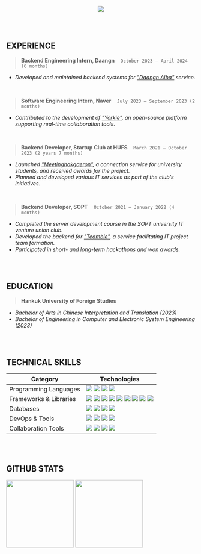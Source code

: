 <p align="center">
<img src="https://capsule-render.vercel.app/api?type=venom&color=0:EED3D9,40:F5E8DD,80:CCD3CA,100:B5C0D0&height=300&section=header&text=moon%20gyuwon%&fontSize=50&fontColor=" /></p>

<br/>
<br/>

## EXPERIENCE
>**Backend Engineering Intern, Daangn**&nbsp;&nbsp;&nbsp;&nbsp;`October 2023 – April 2024 (6 months)`
- _Developed and maintained backend systems for ["Daangn Alba"](https://www.daangn.com/kr/jobs/about) service._

<br/>

>**Software Engineering Intern, Naver**&nbsp;&nbsp;&nbsp;&nbsp;`July 2023 – September 2023 (2 months)`
- _Contributed to the development of ["Yorkie"](https://yorkie.dev), an open-source platform supporting real-time collaboration tools._  

<br/>

>**Backend Developer, Startup Club at HUFS**&nbsp;&nbsp;&nbsp;&nbsp;`March 2021 – October 2023 (2 years 7 months)`
- _Launched ["Meetinghakgaeron"](https://meetingo.me), a connection service for university students, and received awards for the project._  
- _Planned and developed various IT services as part of the club's initiatives._  

<br/>

>**Backend Developer, SOPT**&nbsp;&nbsp;&nbsp;&nbsp;`October 2021 – January 2022 (4 months)` 
- _Completed the server development course in the SOPT university IT venture union club._  
- _Developed the backend for ["Teamble"](https://github.com/MoonGyu1/Teamble-Server), a service facilitating IT project team formation._  
- _Participated in short- and long-term hackathons and won awards._

<br/>
<br/>

## EDUCATION
>**Hankuk University of Foreign Studies**  
  - _Bachelor of Arts in Chinese Interpretation and Translation (2023)_  
  - _Bachelor of Engineering in Computer and Electronic System Engineering (2023)_

<br/>
<br/>

## TECHNICAL SKILLS
| Category            | Technologies                                                                                                                                                                                                                                                                                                                                                                                  |
|---------------------|--------------------------------------------------------------------------------------------------------------------------------------------------------------------------------------------------------------------------------------------------------------------------------------------------------------------------------------------------------------------------------------------------|
| Programming Languages | <img src="https://img.shields.io/badge/JavaScript-FFECB3?style=flat&logo=javascript&logoColor=000000"/> <img src="https://img.shields.io/badge/TypeScript-B3D8FF?style=flat&logo=typescript&logoColor=1A1A1A"/> <img src="https://img.shields.io/badge/Java-B3C6FF?style=flat&logo=java&logoColor=1A1A1A"/> <img src="https://img.shields.io/badge/Go-B3F0FF?style=flat&logo=go&logoColor=000000"/> |
| Frameworks & Libraries | <img src="https://img.shields.io/badge/Node.js-B3E6B3?style=flat&logo=node.js&logoColor=000000"/> <img src="https://img.shields.io/badge/Nest.js-F8B3B3?style=flat&logo=nestjs&logoColor=000000"/> <img src="https://img.shields.io/badge/SpringBoot-C7FFC7?style=flat&logo=springboot&logoColor=1A1A1A"/> <img src="https://img.shields.io/badge/TypeORM-FFD1B3?style=flat&logo=typeorm&logoColor=1A1A1A"/> <img src="https://img.shields.io/badge/JPA-B3C9FF?style=flat&logo=hibernate&logoColor=000000"/> <img src="https://img.shields.io/badge/GraphQL-F9B3FF?style=flat&logo=graphql&logoColor=000000"/> <img src="https://img.shields.io/badge/gRPC-B3D1FF?style=flat&logo=google&logoColor=1A1A1A"/> <img src="https://img.shields.io/badge/Kafka-CBB3FF?style=flat&logo=apachekafka&logoColor=000000"/> <img src="https://img.shields.io/badge/React.js-B3F0FF?style=flat&logo=react&logoColor=1A1A1A"/> |
| Databases            | <img src="https://img.shields.io/badge/MongoDB-C1F7C1?style=flat&logo=mongodb&logoColor=1A1A1A"/> <img src="https://img.shields.io/badge/OpenSearch-B3D6F7?style=flat&logo=opensearch&logoColor=000000"/> <img src="https://img.shields.io/badge/MySQL-B3CCE6?style=flat&logo=mysql&logoColor=000000"/> <img src="https://img.shields.io/badge/Redis-F2B3B3?style=flat&logo=redis&logoColor=1A1A1A"/>       |
| DevOps & Tools       | <img src="https://img.shields.io/badge/AWS-C1D8E6?style=flat&logo=amazonwebservices&logoColor=1A1A1A"/> <img src="https://img.shields.io/badge/Docker-C1E6FF?style=flat&logo=docker&logoColor=000000"/> <img src="https://img.shields.io/badge/GitHub%20Actions-B3D8FF?style=flat&logo=githubactions&logoColor=000000"/> <img src="https://img.shields.io/badge/Linux-F9E8B3?style=flat&logo=linux&logoColor=1A1A1A"/> |
| Collaboration Tools  | <img src="https://img.shields.io/badge/Swagger-C7F7C7?style=flat&logo=swagger&logoColor=1A1A1A"/> <img src="https://img.shields.io/badge/JIRA-C7D8F7?style=flat&logo=jira&logoColor=000000"/> <img src="https://img.shields.io/badge/Notion-EFEFEF?style=flat&logo=notion&logoColor=000000"/> <img src="https://img.shields.io/badge/Slack-E8C7E8?style=flat&logo=slack&logoColor=1A1A1A"/>          |

<br/>
<br/>

## GITHUB STATS
<p>
<img src="https://github-readme-stats.vercel.app/api/?username=Moongyu1&show_icons=true&count_private=true&hide=stars&title_color=4a4d4f&icon_color=ffc08e&text_color=6e726d" style="height:180px"/>
<img src="https://github-readme-stats.vercel.app/api/top-langs/?username=Moongyu1&layout=compact&hide=jupyter_notebook&title_color=4a4d4f" style="height:180px"/>
</p>
